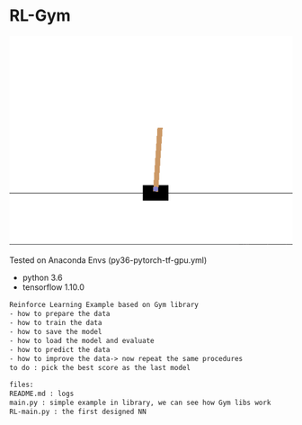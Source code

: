 # RL-Gym

![cartpole-v1](./asset/CartPole-v1.png)

Tested on Anaconda Envs (py36-pytorch-tf-gpu.yml)
 - python 3.6
 - tensorflow 1.10.0
```angular2html
Reinforce Learning Example based on Gym library
- how to prepare the data
- how to train the data
- how to save the model
- how to load the model and evaluate
- how to predict the data 
- how to improve the data-> now repeat the same procedures
to do : pick the best score as the last model
```
  
  ```angular2html
files:
 README.md : logs
 main.py : simple example in library, we can see how Gym libs work
 RL-main.py : the first designed NN 
```